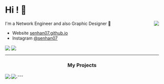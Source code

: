 
# Hi ! 👋
I'm a Network Engineer and also Graphic Designer 👀
<a href="https://open.spotify.com/user/senhan07">
  <img align="right" src="https://spotify-github-profile.vercel.app/api/view?uid=senhan07&cover_image=true&theme=default"/>
</a>

- Website [senhan07.github.io](https://senhan07.github.io/)
- Instagram [@senhan07](https://instagram.com/senhan07)


<a>
  <img align="center" src="https://github-readme-stats.vercel.app/api?username=senhan07&show_icons=true&theme=github_dark&hide_border=true&custom_title=My%20Stats"/>
  <img align="center" src="https://github-readme-streak-stats.herokuapp.com?user=senhan07&theme=blueberry_duo&date_format=M%20j%5B%2C%20Y%5D&hide_border=true"/>
</a>


---
<h3 align="center">My Projects</h3>
<a href="https://github.com/senhan07/senhan07.github.io">
  <img align="center" src="https://github-readme-stats.vercel.app/api/pin/?username=senhan07&theme=github_dark&hide_border=true&repo=senhan07.github.io" />
</a>
<a href="https://github.com/senhan07/auto-debian">
  <img align="center" src="https://github-readme-stats.vercel.app/api/pin/?username=senhan07&theme=github_dark&hide_border=true&repo=auto-debian" />
</a>
---

